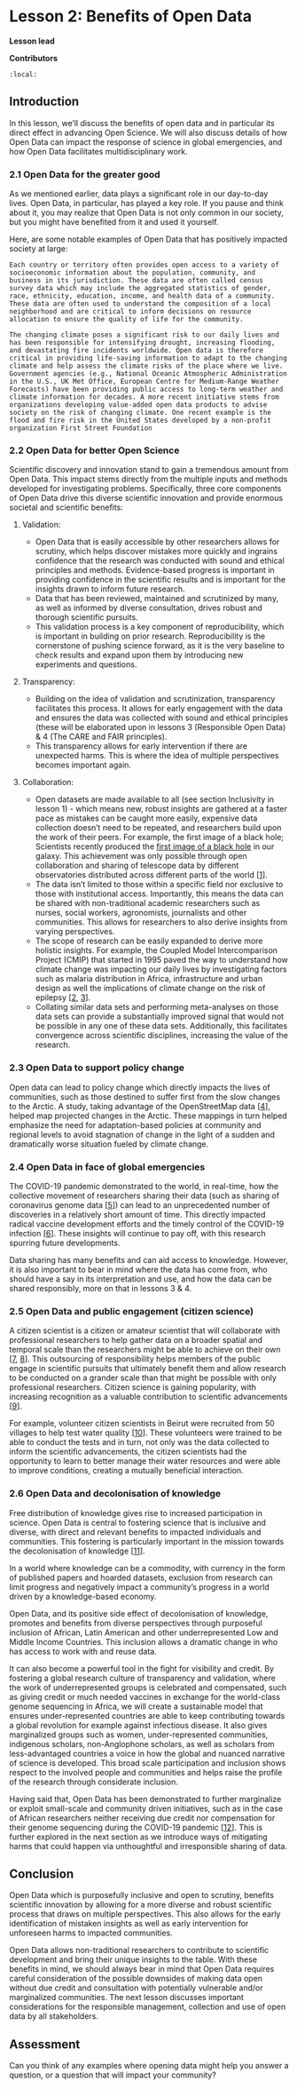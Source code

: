 # Lesson 2: Benefits of Open Data 

**Lesson lead**

**Contributors**

```{contents}
:local:
```

## Introduction
In this lesson, we’ll discuss the benefits of open data and in particular its direct effect in advancing Open Science. We will also discuss details of how Open Data can impact the response of science in global emergencies, and how Open Data facilitates multidisciplinary work.

### 2.1 Open Data for the greater good
As we mentioned earlier, data plays a significant role in our day-to-day lives. Open Data, in particular, has played a key role. If you pause and think about it, you may realize that Open Data is not only common in our society, but you might have benefited from it and used it yourself. 

Here, are some notable examples of Open Data that has positively impacted society at large:

```{admonition} Census survey data
Each country or territory often provides open access to a variety of socioeconomic information about the population, community, and business in its jurisdiction. These data are often called census survey data which may include the aggregated statistics of gender, race, ethnicity, education, income, and health data of a community. These data are often used to understand the composition of a local neighborhood and are critical to inform decisions on resource allocation to ensure the quality of life for the community.
```

```{admonition} Open climate data
The changing climate poses a significant risk to our daily lives and has been responsible for intensifying drought, increasing flooding, and devastating fire incidents worldwide. Open data is therefore critical in providing life-saving information to adapt to the changing climate and help assess the climate risks of the place where we live. Government agencies (e.g., National Oceanic Atmospheric Administration in the U.S., UK Met Office, European Centre for Medium-Range Weather Forecasts) have been providing public access to long-term weather and climate information for decades. A more recent initiative stems from organizations developing value-added open data products to advise society on the risk of changing climate. One recent example is the flood and fire risk in the United States developed by a non-profit organization First Street Foundation
```

### 2.2 Open Data for better Open Science
Scientific discovery and innovation stand to gain a tremendous amount from Open Data. This impact stems directly from the multiple inputs and methods developed for investigating problems. Specifically, three core components of Open Data drive this diverse scientific innovation and provide enormous societal and scientific benefits:

1. Validation:
	* Open Data that is easily accessible by other researchers allows for scrutiny, which helps discover mistakes more quickly and ingrains confidence that the research was conducted with sound and ethical principles and methods. Evidence-based progress is important in providing confidence in the scientific results and is important for the insights drawn to inform future research.
	* Data that has been reviewed, maintained and scrutinized by many, as well as informed by diverse consultation, drives robust and thorough scientific pursuits.
	* This validation process is a key component of reproducibility, which is important in building on prior research. Reproducibility is the cornerstone of pushing science forward, as it is the very baseline to check results and expand upon them by introducing new experiments and questions.

2. Transparency:
	* Building on the idea of validation and scrutinization, transparency facilitates this process. It allows for early engagement with the data and ensures the data was collected with sound and ethical principles (these will be elaborated upon in lessons 3 (Responsible Open Data) & 4  (The CARE and FAIR principles).
	* This transparency allows for early intervention if there are unexpected harms. This is where the idea of multiple perspectives becomes important again.

3. Collaboration:

	* Open datasets are made available to all (see section Inclusivity in lesson 1) - which means new, robust insights are gathered at a faster pace as mistakes can be caught more easily, expensive data collection doesn’t need to be repeated, and researchers build upon the work of their peers. For example, the first image of a black hole; Scientists recently produced the [first image of a black hole](https://eventhorizontelescope.org/) in our galaxy. This achievement was only possible through open collaboration and sharing of telescope data by different observatories distributed across different parts of the world [[1](https://eventhorizontelescope.org/)].
	* The data isn’t limited to those within a specific field nor exclusive to those with institutional access. Importantly, this means the data can be shared with non-traditional academic researchers such as nurses, social workers, agronomists, journalists and other communities. This allows for researchers to also derive insights from varying perspectives.
	* The scope of research can be easily expanded to derive more holistic insights. For example, the Coupled Model Intercomparison Project (CMIP) that started in 1995 paved the way to understand how climate change was impacting our daily lives by investigating factors such as malaria distribution in Africa, infrastructure and urban design as well the implications of climate change on the risk of epilepsy [[2](https://doi.org/10.1175/1520-0477%282000%29081%3C0313%3ATCMIPC%3E2.3.CO%3B2), [3](https://doi.org/10.1002/epi4.12359)]. 
	* Collating similar data sets and performing meta-analyses on those data sets can provide a substantially improved signal that would not be possible in any one of these data sets. Additionally, this facilitates convergence across scientific disciplines, increasing the value of the research. 


### 2.3 Open Data to support policy change
Open data can lead to policy change which directly impacts the lives of communities, such as those destined to suffer first from the slow changes to the Arctic. A study, taking advantage of the OpenStreetMap data [[4](https://www.openstreetmap.org/#map=5/54.910/-3.432)], helped map projected changes in the Arctic. These mappings in turn helped emphasize the need for adaptation-based policies at community and regional levels to avoid stagnation of change in the light of a sudden and dramatically worse situation fueled by climate change.

### 2.4 Open Data in face of global emergencies
The COVID-19 pandemic demonstrated to the world, in real-time, how the collective movement of researchers sharing their data (such as sharing of coronavirus genome data [[5](https://www.nature.com/articles/d41586-021-00305-7#:~:text=Other%20researchers%20say%20that%20restrictions,while%20protecting%20data%20providers)]) can lead to an unprecedented number of discoveries in a relatively short amount of time. This directly impacted radical vaccine development efforts and the timely control of the COVID-19 infection [[6](https://www.nature.com/articles/d41586-020-01246-3)]. These insights will continue to pay off, with this research spurring future developments.

Data sharing has many benefits and can aid access to knowledge. However, it is also important to bear in mind where the data has come from, who should have a say in its interpretation and use, and how the data can be shared responsibly, more on that in lessons 3  & 4. 

### 2.5 Open Data and public engagement (citizen science)
A citizen scientist is a citizen or amateur scientist that will collaborate with professional researchers to help gather data on a broader spatial and temporal  scale than the researchers might be able to achieve on their own [[7](https://www.oed.com/view/Entry/33513?redirectedFrom=citizen+scientist#eid316597459), [8](https://en.unesco.org/science-sustainable-future/open-science/recommendation)]. This outsourcing of responsibility helps members of the public engage in scientific pursuits that ultimately benefit them and allow research to be conducted on a grander scale than that might be possible with only professional researchers. Citizen science is gaining popularity, with increasing recognition as a valuable contribution to scientific advancements [[9](https://ecsa.citizen-science.net/)].  

For example, volunteer citizen scientists in Beirut were recruited from 50 villages to help test water quality [[10](https://www.idrc.ca/en/book/contextualizing-openness-situating-open-science)]. These volunteers were trained to be able to conduct the tests and in turn, not only was the data collected to inform the scientific advancements, the citizen scientists had the opportunity to learn to better manage their water resources and were able to improve conditions, creating a mutually beneficial interaction. 

### 2.6 Open Data and decolonisation of knowledge
Free distribution of knowledge gives rise to increased participation in science. Open Data is central to fostering science that is inclusive and diverse, with direct and relevant benefits to impacted individuals and communities. This fostering is particularly important in the mission towards the decolonisation of knowledge [[11](https://zenodo.org/record/3946773#.YsFyqHbMJPb)]. 

In a world where knowledge can be a commodity, with currency in the form of published papers and hoarded datasets, exclusion from research can limit progress and negatively impact a community’s progress in a world driven by a knowledge-based economy.

Open Data, and its positive side effect of decolonisation of knowledge, promotes and benefits from diverse perspectives through purposeful inclusion of African, Latin American and other underrepresented Low and Middle Income Countries. This inclusion allows a dramatic change in who has access to work with and reuse data.

It can also become a powerful tool in the fight for visibility and credit. By fostering a global research culture of transparency and validation, where the work of underrepresented groups is celebrated and compensated, such as giving credit or much needed vaccines in exchange for the world-class genome sequencing in Africa, we will create a sustainable model that ensures under-represented countries are able to keep contributing towards a global revolution for example against infectious disease. It also gives marginalized groups such as women, under-represented communities, indigenous scholars, non-Anglophone scholars, as well as scholars from less-advantaged countries a voice in how the global and nuanced narrative of science is developed. This broad scale participation and inclusion shows respect to the involved people and communities and helps raise the profile of the research through considerate inclusion.

Having said that, Open Data has been demonstrated to further marginalize or exploit small-scale and community driven initiatives, such as in the case of African researchers neither receiving due credit nor compensation for their genome sequencing during the COVID-19 pandemic [[12](https://www.nature.com/articles/d41586-021-01194-6)]. This is further explored in the next section as we introduce ways of mitigating harms that could happen via unthoughtful and irresponsible sharing of data. 
## Conclusion
Open Data which is purposefully inclusive and open to scrutiny, benefits scientific innovation by allowing for a more diverse and robust scientific process that draws on multiple perspectives. This also allows for the early identification of mistaken insights as well as early intervention for unforeseen harms to impacted communities.

Open Data allows non-traditional researchers to contribute to scientific development and bring their unique insights to the table. With these benefits in mind, we should always bear in mind that Open Data requires careful consideration of the possible downsides of making data open without due credit and consultation with potentially vulnerable and/or marginalized communities. The next lesson discusses important considerations for the responsible management, collection and use of open data by all stakeholders.

## Assessment
Can you think of any examples where opening data might help you answer a question, or a question that will impact your community?

